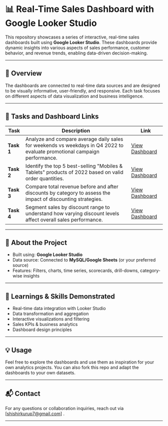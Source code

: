 # 📊 Real-Time Sales Dashboard with Google Looker Studio

This repository showcases a series of interactive, real-time sales dashboards built using **Google Looker Studio**. These dashboards provide dynamic insights into various aspects of sales performance, customer behavior, and revenue trends, enabling data-driven decision-making.

---

## 🚀 Overview

The dashboards are connected to real-time data sources and are designed to be visually informative, user-friendly, and responsive. Each task focuses on different aspects of data visualization and business intelligence.

---

## 📌 Tasks and Dashboard Links

| Task | Description | Link |
|------|-------------|------|
| **Task 1** | Analyze and compare average daily sales for weekends vs weekdays in Q4 2022 to evaluate promotional campaign performance. | [View Dashboard](https://lookerstudio.google.com/reporting/8d31f9f1-5fbe-46fe-b6d0-bd79bb9866eb) |
| **Task 2** |  Identify the top 5 best-selling "Mobiles & Tablets" products of 2022 based on valid order quantities. | [View Dashboard](https://lookerstudio.google.com/reporting/83cea6d6-f8b7-4cb7-8307-843810725ec2) |
| **Task 3** | Compare total revenue before and after discounts by category to assess the impact of discounting strategies. | [View Dashboard](https://lookerstudio.google.com/reporting/2e630e9e-acfd-4f85-941f-4448c4964506) |
| **Task 4** | Segment sales by discount range to understand how varying discount levels affect overall sales performance. | [View Dashboard](https://lookerstudio.google.com/reporting/41e74412-8a6c-4341-b012-82b62a1ac956) |

---

## 📂 About the Project

- Built using: **Google Looker Studio**
- Data source: Connected to **MySQL/Google Sheets** (or your preferred source)
- Features: Filters, charts, time series, scorecards, drill-downs, category-wise insights

---

## 🧠 Learnings & Skills Demonstrated

- Real-time data integration with Looker Studio
- Data transformation and aggregation
- Interactive visualizations and filtering
- Sales KPIs & business analytics
- Dashboard design principles

---

## 💡 Usage

Feel free to explore the dashboards and use them as inspiration for your own analytics projects. You can also fork this repo and adapt the dashboards to your own datasets.

---

## 📬 Contact

For any questions or collaboration inquiries, reach out via [shishirkurup7@gmail.com] .

---

